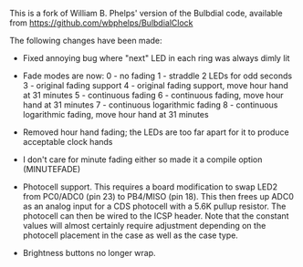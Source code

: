 This is a fork of William B. Phelps' version of the Bulbdial code,
available from https://github.com/wbphelps/BulbdialClock

The following changes have been made:

 - Fixed annoying bug where "next" LED in each ring was always dimly lit

 - Fade modes are now:
     0 - no fading
     1 - straddle 2 LEDs for odd seconds
     3 - original fading support
     4 - original fading support, move hour hand at 31 minutes
     5 - continuous fading
     6 - continuous fading, move hour hand at 31 minutes
     7 - continuous logarithmic fading
     8 - continuous logarithmic fading, move hour hand at 31 minutes

 - Removed hour hand fading; the LEDs are too far apart for it to produce 
   acceptable clock hands

 - I don't care for minute fading either so made it a compile option
   (MINUTEFADE)

 - Photocell support. This requires a board modification to swap
   LED2 from PC0/ADC0 (pin 23) to PB4/MISO (pin 18). This then
   frees up ADC0 as an analog input for a CDS photocell with a 5.6K
   pullup resistor. The photocell can then be wired to the ICSP header.
   Note that the constant values will almost certainly require adjustment
   depending on the photocell placement in the case as well as the case
   type.

 - Brightness buttons no longer wrap.
